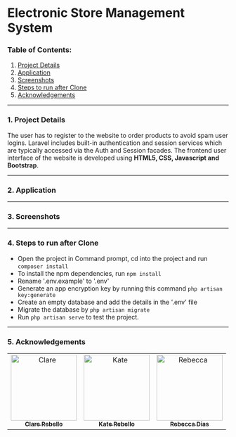 # Electronic Store Management System 

### Table of Contents:
1. <a href="#details">Project Details</a> 
2. <a href="#application">Application</a>
3. <a href="#screenshots">Screenshots</a>
4. <a href="#steps">Steps to run after Clone</a>
5. <a href="#acknowledgements">Acknowledgements</a>

---
### <a name="details"> 1. Project Details</a>
The user has to register to the website to order products to avoid spam user logins. Laravel includes built-in authentication and session services which are typically accessed via the Auth and Session facades. The frontend user interface of the website is developed using **HTML5, CSS, Javascript and Bootstrap**.

---

### <a name="application"> 2. Application</a>


---

### <a name="screenshots"> 3. Screenshots</a>


---

### <a name="steps"> 4. Steps to run after Clone</a>
- Open the project in Command prompt, cd into the project and run ``composer install``
- To install the npm dependencies, run ``npm install``
- Rename '.env.example' to '.env'
- Generate an app encryption key by running this command ``php artisan key:generate``
- Create an empty database and add the details in the '.env' file
- Migrate the database by ``php artisan migrate``
- Run ``php artisan serve`` to test the project.

---

### <a name="acknowledgements"> 5. Acknowledgements</a>
<div>
    <table>
        <td align=center>
            <a href="https://github.com/clare0901">
                <img src="https://user-images.githubusercontent.com/58616834/102794374-4c2a5280-43d1-11eb-8012-85a071ae1577.png" alt="Clare" height="150" width="150">
                <br><sub><b>Clare Rebello</b></sub>
            </a>
        </td>
        <td align=center>
            <a href="https://github.com/katerebello">
                <img src="https://user-images.githubusercontent.com/58616834/102801031-b1cf0c80-43da-11eb-9531-2f14278265c7.png" alt="Kate" height="150" width="150">
                <br><sub><b>Kate Rebello</b></sub>
            </a>
        </td>
        <td align=center>
            <a href="https://github.com/rebeccadias">
                <img src="https://user-images.githubusercontent.com/58616834/102802882-5c482f00-43dd-11eb-932c-20ff9ea4312c.png" alt="Rebecca" height="150" width="150">
                <br><sub><b>Rebecca Dias</b></sub>
            </a>
        </td>
    </table>
</div>
